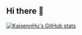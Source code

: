 ## Hi there 👋
[![KaisennHu's GitHub stats](https://github-readme-stats.vercel.app/api?username=kaisennhu)](https://github.com/anuraghazra/github-readme-stats)
<!--
**KaisennHu/KaisennHu** is a ✨ _special_ ✨ repository because its `README.md` (this file) appears on your GitHub profile.

Here are some ideas to get you started:

- 🔭 I’m currently working on ...
- 🌱 I’m currently learning ...
- 👯 I’m looking to collaborate on ...
- 🤔 I’m looking for help with ...
- 💬 Ask me about ...
- 📫 How to reach me: ...
- 😄 Pronouns: ...
- ⚡ Fun fact: ...
-->
